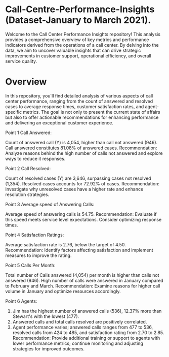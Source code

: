 # Call-Centre-Performance-Insights (Dataset-January to March 2021).

Welcome to the Call Center Performance Insights repository! This analysis provides a comprehensive overview of key metrics and performance indicators derived from the operations of a call center. By delving into the data, we aim to uncover valuable insights that can drive strategic improvements in customer support, operational efficiency, and overall service quality.

# Overview
In this repository, you'll find detailed analysis of various aspects of call center performance, ranging from the count of answered and resolved cases to average response times, customer satisfaction rates, and agent-specific metrics. The goal is not only to present the current state of affairs but also to offer actionable recommendations for enhancing performance and delivering an exceptional customer experience.

Point 1 Call Answered:

Count of answered call (Y) is 4,054, higher than call not answered (946). Call answered constitutes 81.08% of answered cases.
Recommendation: Analyze reasons behind the high number of calls not answered and explore ways to reduce it responses.

Point 2 Call Resolved:

Count of resolved cases (Y) are 3,646, surpassing cases not resolved (1,354). Resolved cases accounts for 72.92% of cases.
Recommendation: Investigate why unresolved cases have a higher rate and enhance resolution strategies.

Point 3 Average speed of Answering Calls:

Average speed of answering calls is 54.75.
Recommendation: Evaluate if this speed meets service level expectations. Consider optimizing response times.

Point 4 Satisfaction Ratings:

Average satisfaction rate is 2.76, below the target of 4.50.
Recommendation: Identify factors affecting satisfaction and implement measures to improve the rating.

Point 5 Calls Per Month:

Total number of Calls answered (4,054) per month is higher than calls not answered (946). High number of calls were answered in January compared to February and March.
Recommendation: Examine reasons for higher call volume in January and optimize resources accordingly.

Point 6 Agents:

1. Jim has the highest number of answered calls (536), 12.37% more than Stewart's with the lowest (477).
2. Answered calls and total calls resolved are positively correlated.
3. Agent performance varies; answered calls ranges from 477 to 536, resolved calls from 424 to 485, and satisfaction rating from 2.70 to 2.85.
Recommendation: Provide additional training or support to agents with lower performance metrics; continue monitoring and adjusting strategies for improved outcomes.
